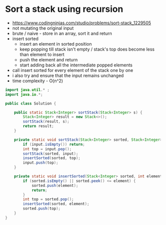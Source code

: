 # Sort a stack using recursion

- https://www.codingninjas.com/studio/problems/sort-stack_1229505
- not mutating the original input
- brute / naive - store in an array, sort it and return
- insert sorted
  - insert an element in sorted position
  - keep popping till stack isn't empty / stack's top does become less than element to insert
  - push the element and return
  - start adding back all the intermediate popped elements
- call insert sorted for every element of the stack one by one
- i also try and ensure that the input remains unchanged
- time complexity - O(n^2)

```java
import java.util.* ;
import java.io.*;

public class Solution {

	public static Stack<Integer> sortStack(Stack<Integer> s) {
		Stack<Integer> result = new Stack<>();
		sortStack(result, s);
		return result;
	}

	private static void sortStack(Stack<Integer> sorted, Stack<Integer> input) {
		if (input.isEmpty()) return;
		int top = input.pop();
		sortStack(sorted, input);
		insertSorted(sorted, top);
		input.push(top);
	}

	private static void insertSorted(Stack<Integer> sorted, int element) {
		if (sorted.isEmpty() || sorted.peek() <= element) {
			sorted.push(element);
			return;
		}
		int top = sorted.pop();
		insertSorted(sorted, element);
		sorted.push(top);
	}
}
```
